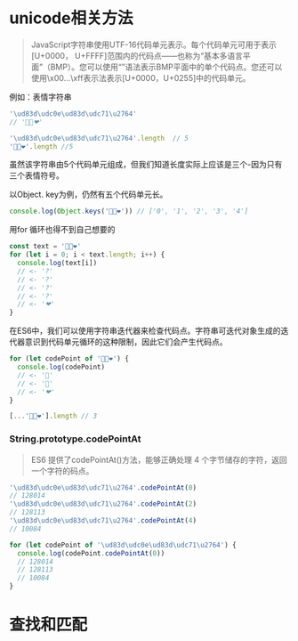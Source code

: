 # unicode相关方法

> JavaScript字符串使用UTF-16代码单元表示。每个代码单元可用于表示[U+0000， U+FFFF]范围内的代码点——也称为“基本多语言平面”（BMP）。您可以使用“”语法表示BMP平面中的单个代码点。您还可以使用\x00…\xff表示法表示[U+0000，U+0255]中的代码单元。

例如：表情字符串
```javascript
'\ud83d\udc0e\ud83d\udc71\u2764'
// '🐎👱❤'
```
```javascript
'\ud83d\udc0e\ud83d\udc71\u2764'.length  // 5
'🐎👱❤'.length //5
```
虽然该字符串由5个代码单元组成，但我们知道长度实际上应该是三个-因为只有三个表情符号。

以Object. key为例，仍然有五个代码单元长。
```javascript
console.log(Object.keys('🐎👱❤')) // ['0', '1', '2', '3', '4']
```

用for 循环也得不到自己想要的
```javascript
const text = '🐎👱❤'
for (let i = 0; i < text.length; i++) {
  console.log(text[i])
  // <- '?'
  // <- '?'
  // <- '?'
  // <- '?'
  // <- '❤'
}
```

在ES6中，我们可以使用字符串迭代器来检查代码点。字符串可迭代对象生成的迭代器意识到代码单元循环的这种限制，因此它们会产生代码点。
```javascript
for (let codePoint of '🐎👱❤') {
  console.log(codePoint)
  // <- '🐎'
  // <- '👱'
  // <- '❤'
}
```
```javascript
[...'🐎👱❤'].length // 3
```

### String.prototype.codePointAt
> ES6 提供了codePointAt()方法，能够正确处理 4 个字节储存的字符，返回一个字符的码点。

```javascript
'\ud83d\udc0e\ud83d\udc71\u2764'.codePointAt(0)
// 128014
'\ud83d\udc0e\ud83d\udc71\u2764'.codePointAt(2)
// 128113
'\ud83d\udc0e\ud83d\udc71\u2764'.codePointAt(4)
// 10084

for (let codePoint of '\ud83d\udc0e\ud83d\udc71\u2764') {
  console.log(codePoint.codePointAt(0))
  // 128014
  // 128113
  // 10084
}
```


# 查找和匹配
